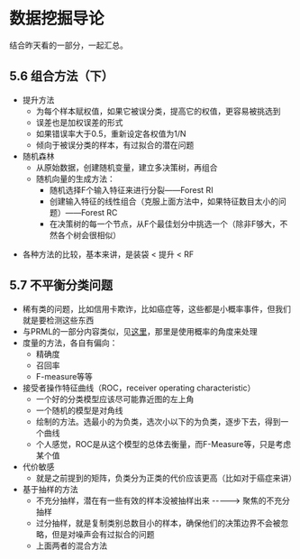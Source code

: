 # 数据挖掘导论

结合昨天看的一部分，一起汇总。

## 5.6 组合方法（下）
* 提升方法
  * 为每个样本赋权值，如果它被误分类，提高它的权值，更容易被挑选到
  * 误差也是加权误差的形式
  * 如果错误率大于0.5，重新设定各权值为1/N
  * 倾向于被误分类的样本，有过拟合的潜在问题
* 随机森林
  + 从原始数据，创建随机变量，建立多决策树，再组合
  + 随机向量的生成方法：
    + 随机选择F个输入特征来进行分裂——Forest RI
    + 创建输入特征的线性组合（克服上面方法中，如果特征数目太小的问题）——Forest RC
    + 在决策树的每一个节点，从F个最佳划分中挑选一个（除非F够大，不然各个树会很相似）
+ 各种方法的比较，基本来讲，是装袋 < 提升 < RF

## 5.7 不平衡分类问题
+ 稀有类的问题，比如信用卡欺诈，比如癌症等，这些都是小概率事件，但我们就是要检测这些东西
+ 与PRML的一部分内容类似，见[这里](https://github.com/gylight/daily-report/blob/master/7.14.md)，那里是使用概率的角度来处理
+ 度量的方法，各自有偏向：
  + 精确度
  + 召回率
  + F-measure等等
+ 接受者操作特征曲线（ROC，receiver operating characteristic）
  + 一个好的分类模型应该尽可能靠近图的左上角
  + 一个随机的模型是对角线
  + 绘制的方法。选最小的为负类，选次小以下的为负类，逐步下去，得到一个曲线
  + 个人感觉，ROC是从这个模型的总体去衡量，而F-Measure等，只是考虑某个值
+ 代价敏感
  + 就是之前提到的矩阵，负类分为正类的代价应该更高（比如对于癌症来讲）
+ 基于抽样的方法
  + 不充分抽样，潜在有一些有效的样本没被抽样出来 -----> 聚焦的不充分抽样
  + 过分抽样，就是复制类别总数目小的样本，确保他们的决策边界不会被忽略，但是对噪声会有过拟合的问题
  + 上面两者的混合方法
  
